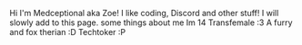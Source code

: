 Hi I'm Medceptional aka Zoe! 
I like coding, Discord and other stuff!
I will slowly add to this page. 
some things about me 
Im 14
Transfemale :3 
A furry and fox therian :D
Techtoker :P
